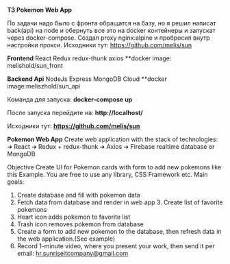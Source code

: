 **ТЗ Pokemon Web App**


По задачи надо было с фронта обращатся на базу, но я решил написат back(api) на node и обернуть все это на docker контейнеры и запускат через docker-compose. Создал proxy nginx:alpine и пробросил внутр настройки прокси. Исходники тут: https://github.com/melis/sun

**Frontend**
React Redux redux-thunk axios
**docker image: melishold/sun_front

**Backend Api**
NodeJs Express MongoDB Cloud
**docker image:meliszhold/sun_api

Команда для запуска: **docker-compose up**

После запуска перейдите на: **http://localhost/**

Исходники тут: **https://github.com/melis/sun**


**Pokemon Web App**
Create web application with the stack of technologies: ➔ React
➔ Redux + redux-thunk
➔ Axios
➔ Firebase realtime database or MongoDB

Objective
Create UI for Pokemon cards with form to add new pokemons like this Example. You are free to use any library, CSS Framework etc.
Main goals:

1. Create database and fill with pokemon data
2. Fetch data from database and render in web app 3. Create list of favorite pokemons
3. Heart icon adds pokemon to favorite list
4. Trash icon removes pokemon from database
5. Create a form to add new pokemon to the database, then refresh data in the web application.(See example)
6. Record 1-minute video, where you present your work, then send it per email: hr.sunriseitcompany@gmail.com
